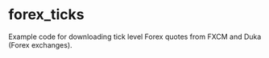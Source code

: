 # forex_ticks

Example code for downloading tick level Forex quotes from FXCM and Duka (Forex exchanges).
